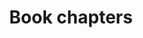--- 
abstract: '' 
authors: 
 - HCJ Godfray
 -  MJ Crawley
 -  CB Müller
 -  CJ Jones
 -  SE Hartley
 -  JH Lawton
 -  ...
doi: '' 
featured: false 
publication: '*Ecological Entomology*, 228' 
publication_short: '' 
publishDate: '' 
title: 'Book chapters' 
url_code: '' 
url_dataset: '' 
url_pdf: '' 
url_poster: '' 
url_project: '' 
url_slides: '' 
url_source: '' 
url_video: '' 
---